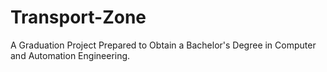 # Transport-Zone
A Graduation Project Prepared to Obtain a Bachelor's Degree in Computer and Automation Engineering.
